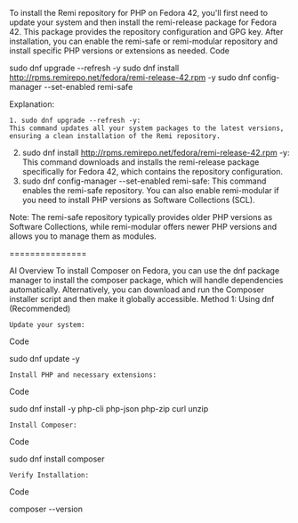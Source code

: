 
To install the Remi repository for PHP on Fedora 42, you'll first need to update your system and then install the remi-release package for Fedora 42. This package provides the repository configuration and GPG key. After installation, you can enable the remi-safe or remi-modular repository and install specific PHP versions or extensions as needed. 
Code

sudo dnf upgrade --refresh -y
sudo dnf install http://rpms.remirepo.net/fedora/remi-release-42.rpm -y
sudo dnf config-manager --set-enabled remi-safe

Explanation:

    1. sudo dnf upgrade --refresh -y:
    This command updates all your system packages to the latest versions, ensuring a clean installation of the Remi repository. 

2. sudo dnf install http://rpms.remirepo.net/fedora/remi-release-42.rpm -y:
This command downloads and installs the remi-release package specifically for Fedora 42, which contains the repository configuration. 
3. sudo dnf config-manager --set-enabled remi-safe:
This command enables the remi-safe repository. You can also enable remi-modular if you need to install PHP versions as Software Collections (SCL). 

Note: The remi-safe repository typically provides older PHP versions as Software Collections, while remi-modular offers newer PHP versions and allows you to manage them as modules. 


===============
   

AI Overview
To install Composer on Fedora, you can use the dnf package manager to install the composer package, which will handle dependencies automatically. Alternatively, you can download and run the Composer installer script and then make it globally accessible. 
Method 1: Using dnf (Recommended)

    Update your system:

Code

   sudo dnf update -y

    Install PHP and necessary extensions: 

Code

   sudo dnf install -y php-cli php-json php-zip curl unzip

    Install Composer:

Code

   sudo dnf install composer

    Verify Installation:

Code

   composer --version




